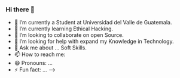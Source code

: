 ### Hi there 👋



- 🔭 I’m currently a Student at Universidad del Valle de Guatemala.
- 🌱 I’m currently learning Ethical Hacking.
- 👯 I’m looking to collaborate on open Source.
- 🤔 I’m looking for help with expand my Knowledge in Technology.
- 💬 Ask me about ... Soft Skills.
- 📫 How to reach me:
- 😄 Pronouns: ...
- ⚡ Fun fact: ...
-->
